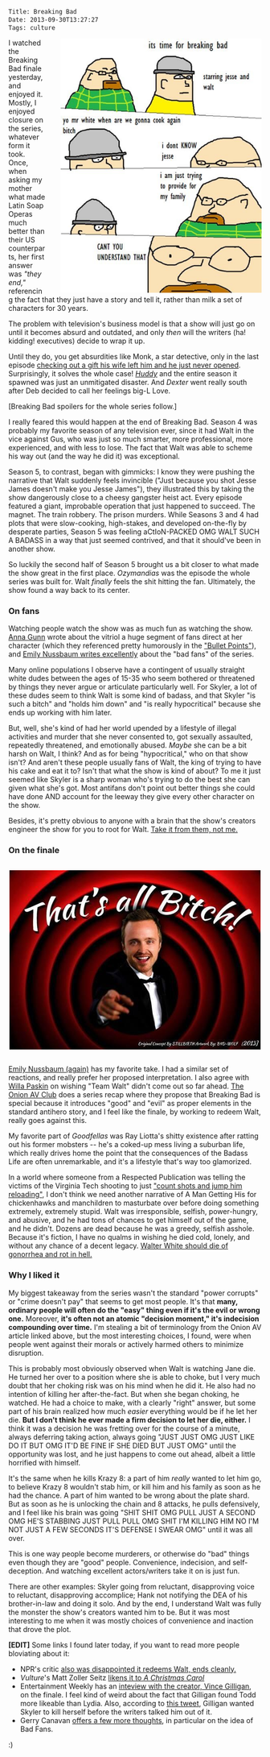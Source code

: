     Title: Breaking Bad
    Date: 2013-09-30T13:27:27
    Tags: culture

<img src="/img/2013/09/bb-comics-1.jpg" style="float: right; width: 400px; margin-left: 30px;" alt="Breaking Bad comics" />

I watched the Breaking Bad finale yesterday, and enjoyed it. Mostly, I enjoyed
closure on the series, whatever form it took. Once, when asking my mother what
made Latin Soap Operas much better than their US counterparts, her first answer
was _"they end,"_ referencing the fact that they just have a story and tell it,
rather than milk a set of characters for 30 years.

<!-- more -->

The problem with television's business model is that a show will just go on
until it becomes absurd and outdated, and only _then_ will the writers (ha!
kidding! executives) decide to wrap it up.

Until they do, you get absurdities like Monk, a star detective, only in the
last episode [checking out a gift his wife left him and he just never opened][1].
Surprisingly, it solves the whole case! _[Huddy][3]_ and the entire season it
spawned was just an unmitigated disaster. And _Dexter_ went really south after
Deb decided to call her feelings big-L Love.

\[Breaking Bad spoilers for the whole series follow.\]

I really feared this would happen at the end of Breaking Bad. Season 4 was
probably my favorite season of any television ever, since it had Walt in the
vice against Gus, who was just so much smarter, more professional, more
experienced, and with less to lose. The fact that Walt was able to scheme his
way out (and the way he did it) was exceptional.

Season 5, to contrast, began with gimmicks: I know they were pushing the narrative that
Walt suddenly feels invincible ("Just because you shot Jesse James doesn't make
you Jesse James"), they illustrated this by taking the show dangerously close to
a cheesy gangster heist act. Every episode featured a giant, improbable
operation that just happened to succeed. The magnet. The train robbery. The
prison murders. While Seasons 3 and 4 had plots that were slow-cooking, high-stakes,
and developed on-the-fly by desperate parties, Season 5 was feeling
aCtIoN-PACKED OMG WALT SUCH A BADASS in a way that just seemed contrived, and
that it should've been in another show.

So luckily the second half of Season 5 brought us a bit closer to what made the
show great in the first place. _Ozymandias_ was the episode the whole series was
built for. Walt _finally_ feels the shit hitting the fan. Ultimately, the show
found a way back to its center.

### On fans

Watching people watch the show was as much fun as watching the show.
[Anna Gunn][4] wrote about the vitriol a huge segment of fans direct at her
character (which they referenced pretty humorously in the ["Bullet Points"][5]),
and [Emily Nussbaum writes excellently][6] about the "bad fans" of the series.

Many online populations I observe have a contingent of usually straight white
dudes between the ages of 15-35 who seem bothered or threatened by things they
never argue or articulate particularly well. For Skyler, a lot of these dudes
seem to think Walt is some kind of badass, and that Skyler "is such a bitch" and
"holds him down" and "is really hypocritical" because she ends up working with
him later.

But, well, she's kind of had her world upended by a lifestyle of illegal
activities and murder that she never consented to, got sexually assaulted,
repeatedly threatened, and emotionally abused. _Maybe_ she can be a bit harsh on
Walt, I think? And as for being "hypocritical," who on that show isn't? And
aren't these people usually fans of Walt, the king of trying to have his cake
and eat it to? Isn't that what the show is kind of about? To me it just seemed
like Skyler is a sharp woman who's trying to do the best she can given what
she's got. Most antifans don't point out better things she could have done AND
account for the leeway they give every other character on the show.

Besides, it's pretty obvious to anyone with a brain that the show's creators
engineer the show for you to root for Walt. [Take it from them, not me.][7]

### On the finale

<img src="/img/2013/09/thats-all-bitch.jpeg" style="display: block; margin: 30px auto;" alt="that's all, bitch" />

[Emily Nussbaum (again)][8] has my favorite take. I had a similar set of
reactions, and really prefer her proposed interpretation. I also agree with
[Willa Paskin][9] on wishing "Team Walt" didn't come out so far ahead.
[The Onion AV Club][10] does a series recap where they propose that Breaking Bad
is special because it introduces "good" and "evil" as proper elements in the
standard antihero story, and I feel like the finale, by working to redeem Walt,
really goes against this.

My favorite part of _Goodfellas_ was Ray Liotta's shitty existence after ratting
out his former mobsters -- he's a coked-up mess living a suburban life, which really
drives home the point that the consequences of the Badass Life are often
unremarkable, and it's a lifestyle that's way too glamorized.

In a world where someone from a Respected Publication was telling the victims of
the Virginia Tech shooting to just ["count shots and jump him reloading"][11], I
don't think we need another narrative of A Man Getting His for chickenhawks and
manchildren to masturbate over before doing something extremely, extremely stupid.
Walt was irresponsible, selfish, power-hungry, and abusive, and he had tons of
chances to get himself out of the game, and he didn't. Dozens are dead because
he was a greedy, selfish asshole. Because it's fiction, I have no qualms in
wishing he died cold, lonely, and without any chance of a decent legacy.
[Walter White should die of gonorrhea and rot in hell.][12]

### Why I liked it

My biggest takeaway from the series wasn't the standard "power corrupts" or
"crime doesn't pay" that seems to get most people. It's that **many, ordinary
people will often do the "easy" thing even if it's the evil or wrong one.**
Moreover, **it's often not an atomic "decision moment," it's indecision
compounding over time.** I'm stealing a bit of terminology from the Onion AV
article linked above, but the most interesting choices, I found, were when
people went against their morals or actively harmed others to minimize disruption.

This is probably most obviously observed when Walt is watching Jane die. He
turned her over to a position where she is able to choke, but I very much doubt
that her choking risk was on his mind when he did it. He also had no intention
of killing her after-the-fact. But when she began choking, he watched. He had a
choice to make, with a clearly "right" answer, but some part of his brain
realized how much _easier_ everything would be if he let her die. **But I don't
think he ever made a firm decision to let her die, either.** I think it was a
decision he was fretting over for the course of a minute, always deferring
taking action, always going "JUST JUST OMG JUST LIKE DO IT BUT OMG IT'D BE FINE
IF SHE DIED BUT JUST OMG" until the opportunity was lost, and he just happens to
come out ahead, albeit a little horrified with himself.

It's the same when he kills Krazy 8: a part of him _really_ wanted to let him
go, to believe Krazy 8 wouldn't stab him, or kill him and his family as soon as
he had the chance. A part of him wanted to be wrong about the plate shard. But
as soon as he is unlocking the chain and 8 attacks, he pulls defensively, and I
feel like his brain was going "SHIT SHIT OMG PULL JUST A SECOND OMG HE'S
STABBING JUST PULL PULL OMG SHIT I'M KILLING HIM NO I'M NOT JUST A FEW SECONDS
IT'S DEFENSE I SWEAR OMG" until it was all over.

This is one way people become murderers, or otherwise do "bad" things even
though they are "good" people. Convenience, indecision, and self-deception. And
watching excellent actors/writers take it on is just fun.

There are other examples: Skyler going from reluctant, disapproving voice to
reluctant, disapproving accomplice; Hank not notifying the DEA of his
brother-in-law and doing it solo. And by the end, I understand Walt was fully
the monster the show's creators wanted him to be. But it was most interesting to
me when it was mostly choices of convenience and inaction that drove the plot.

**\[EDIT\]** Some links I found later today, if you want to read more people
bloviating about it:

* NPR's critic [also was disappointed it redeems Walt, ends cleanly.][13]
* _Vulture_'s Matt Zoller Seitz [likens it to _A Christmas Carol_][14]
* Entertainment Weekly has an [inteview with the creator, Vince Gilligan][15], on the finale. I feel kind of weird about the fact that Gilligan found Todd more likeable than Lydia. Also, according to [this tweet][16], Gilligan wanted Skyler to kill herself before the writers talked him out of it.
* Gerry Canavan [offers a few more thoughts][17], in particular on the idea of Bad Fans.

:)

   [1]: http://blog.al.com/scenesource/2009/12/star_tony_shalhoub_talks_about.html
   [2]: http://monk.wikia.com/wiki/Mr._Monk_and_the_UFO
   [3]: http://house.wikia.com/wiki/Huddy
   [4]: http://www.nytimes.com/2013/08/24/opinion/i-have-a-character-issue.html?_r=0
   [5]: http://breakingbad.wikia.com/wiki/Bullet_Points
   [6]: http://www.newyorker.com/online/blogs/culture/2013/09/last-nights-breaking-bad-that-mindbending-phone-call.html
   [7]: http://www.npr.org/blogs/monkeysee/2013/09/27/224437071/point-of-view-how-so-many-rooted-for-breaking-bads-walter-white
   [8]: http://www.newyorker.com/online/blogs/culture/2013/09/breaking-bad-finale-reviewed.html
   [9]: http://www.slate.com/blogs/browbeat/2013/09/30/breaking_bad_finale_review_felina_is_nicer_to_team_walt_than_ozymandias.html
   [10]: http://www.avclub.com/articles/breaking-bad-ended-the-antihero-genre-by-introduci,103483/
   [11]: http://www.nationalreview.com/corner/140910/spirit-self-defense/john-derbyshire
   [12]: /img/2013/09/football-cookies.jpg
   [13]: http://www.npr.org/blogs/monkeysee/2013/09/30/227740741/breaking-bad-lands-its-finale-a-little-too-cleanly
   [14]: http://www.vulture.com/2013/09/breaking-bad-recap-series-finale.html
   [15]: http://insidetv.ew.com/2013/09/30/breaking-bad-finale-vince-gilligan/
   [16]: https://twitter.com/modage/status/384771310976790528
   [17]: http://gerrycanavan.wordpress.com/2013/09/30/bad-fans-good-fans-and-some-quick-thoughts-on-breaking-bad/
